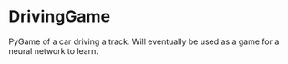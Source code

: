 # DrivingGame
PyGame of a car driving a track. Will eventually be used as a game for a neural network to learn.
